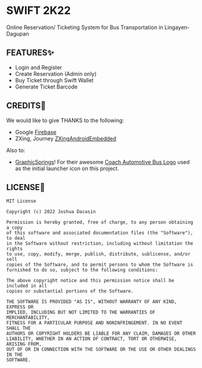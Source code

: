 # SWIFT 2K22

Online Reservation/ Ticketing System for Bus Transportation in Lingayen-Dagupan

## FEATURES:sparkles:

- Login and Register
- Create Reservation (Admin only)
- Buy Ticket through Swift Wallet
- Generate Ticket Barcode

## CREDITS🎉

We would like to give THANKS to the following:

- Google [Firebase][1]
- ZXing, Journey [ZXingAndroidEmbedded][2]

Also to:

- [GraphicSprings][3]! For their awesome [Coach Automotive Bus Logo][4] used as the initial launcher
  icon on this project.

## LICENSE:memo:

    MIT License

    Copyright (c) 2022 Joshua Dacasin

    Permission is hereby granted, free of charge, to any person obtaining a copy
    of this software and associated documentation files (the "Software"), to deal
    in the Software without restriction, including without limitation the rights
    to use, copy, modify, merge, publish, distribute, sublicense, and/or sell
    copies of the Software, and to permit persons to whom the Software is
    furnished to do so, subject to the following conditions:

    The above copyright notice and this permission notice shall be included in all
    copies or substantial portions of the Software.

    THE SOFTWARE IS PROVIDED "AS IS", WITHOUT WARRANTY OF ANY KIND, EXPRESS OR
    IMPLIED, INCLUDING BUT NOT LIMITED TO THE WARRANTIES OF MERCHANTABILITY,
    FITNESS FOR A PARTICULAR PURPOSE AND NONINFRINGEMENT. IN NO EVENT SHALL THE
    AUTHORS OR COPYRIGHT HOLDERS BE LIABLE FOR ANY CLAIM, DAMAGES OR OTHER
    LIABILITY, WHETHER IN AN ACTION OF CONTRACT, TORT OR OTHERWISE, ARISING FROM,
    OUT OF OR IN CONNECTION WITH THE SOFTWARE OR THE USE OR OTHER DEALINGS IN THE
    SOFTWARE.

[1]: https://firebase.google.com/

[2]: https://github.com/journeyapps/zxing-android-embedded

[3]: https://www.graphicsprings.com

[4]: https://www.graphicsprings.com/logographics/coach-automotive-bus
